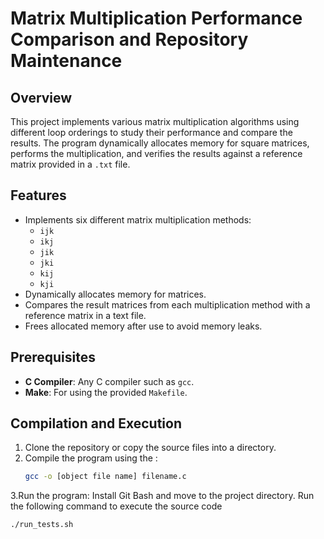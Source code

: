 # Matrix Multiplication Performance Comparison and Repository Maintenance

## Overview
This project implements various matrix multiplication algorithms using different loop orderings to study their performance and compare the results. The program dynamically allocates memory for square matrices, performs the multiplication, and verifies the results against a reference matrix provided in a `.txt` file.

## Features
- Implements six different matrix multiplication methods:
  - `ijk`
  - `ikj`
  - `jik`
  - `jki`
  - `kij`
  - `kji`
- Dynamically allocates memory for matrices.
- Compares the result matrices from each multiplication method with a reference matrix in a text file.
- Frees allocated memory after use to avoid memory leaks.


## Prerequisites
- **C Compiler**: Any C compiler such as `gcc`.
- **Make**: For using the provided `Makefile`.

## Compilation and Execution
1. Clone the repository or copy the source files into a directory.
2. Compile the program using the :
   ```bash
   gcc -o [object file name] filename.c
3.Run the program:
    Install Git Bash and move to the project directory. Run the following command to execute the source code
  ```bash
  ./run_tests.sh

